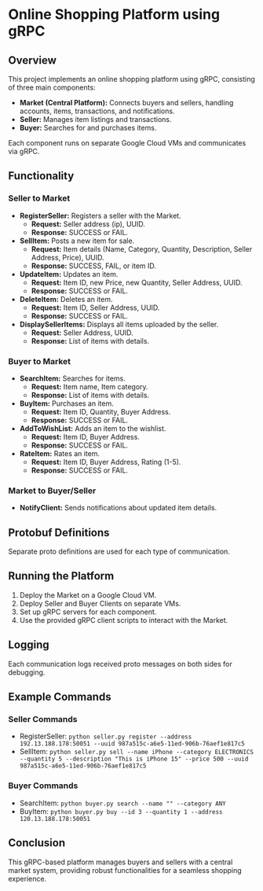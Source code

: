 # Online Shopping Platform using gRPC

## Overview
This project implements an online shopping platform using gRPC, consisting of three main components:

- **Market (Central Platform):** Connects buyers and sellers, handling accounts, items, transactions, and notifications.
- **Seller:** Manages item listings and transactions.
- **Buyer:** Searches for and purchases items.

Each component runs on separate Google Cloud VMs and communicates via gRPC.

## Functionality

### Seller to Market
- **RegisterSeller:** Registers a seller with the Market.
  - **Request:** Seller address (ip), UUID.
  - **Response:** SUCCESS or FAIL.
- **SellItem:** Posts a new item for sale.
  - **Request:** Item details (Name, Category, Quantity, Description, Seller Address, Price), UUID.
  - **Response:** SUCCESS, FAIL, or item ID.
- **UpdateItem:** Updates an item.
  - **Request:** Item ID, new Price, new Quantity, Seller Address, UUID.
  - **Response:** SUCCESS or FAIL.
- **DeleteItem:** Deletes an item.
  - **Request:** Item ID, Seller Address, UUID.
  - **Response:** SUCCESS or FAIL.
- **DisplaySellerItems:** Displays all items uploaded by the seller.
  - **Request:** Seller Address, UUID.
  - **Response:** List of items with details.

### Buyer to Market
- **SearchItem:** Searches for items.
  - **Request:** Item name, Item category.
  - **Response:** List of items with details.
- **BuyItem:** Purchases an item.
  - **Request:** Item ID, Quantity, Buyer Address.
  - **Response:** SUCCESS or FAIL.
- **AddToWishList:** Adds an item to the wishlist.
  - **Request:** Item ID, Buyer Address.
  - **Response:** SUCCESS or FAIL.
- **RateItem:** Rates an item.
  - **Request:** Item ID, Buyer Address, Rating (1-5).
  - **Response:** SUCCESS or FAIL.

### Market to Buyer/Seller
- **NotifyClient:** Sends notifications about updated item details.

## Protobuf Definitions
Separate proto definitions are used for each type of communication.

## Running the Platform
1. Deploy the Market on a Google Cloud VM.
2. Deploy Seller and Buyer Clients on separate VMs.
3. Set up gRPC servers for each component.
4. Use the provided gRPC client scripts to interact with the Market.

## Logging
Each communication logs received proto messages on both sides for debugging.

## Example Commands

### Seller Commands
- RegisterSeller: `python seller.py register --address 192.13.188.178:50051 --uuid 987a515c-a6e5-11ed-906b-76aef1e817c5`
- SellItem: `python seller.py sell --name iPhone --category ELECTRONICS --quantity 5 --description "This is iPhone 15" --price 500 --uuid 987a515c-a6e5-11ed-906b-76aef1e817c5`

### Buyer Commands
- SearchItem: `python buyer.py search --name "" --category ANY`
- BuyItem: `python buyer.py buy --id 3 --quantity 1 --address 120.13.188.178:50051`

## Conclusion
This gRPC-based platform manages buyers and sellers with a central market system, providing robust functionalities for a seamless shopping experience.
